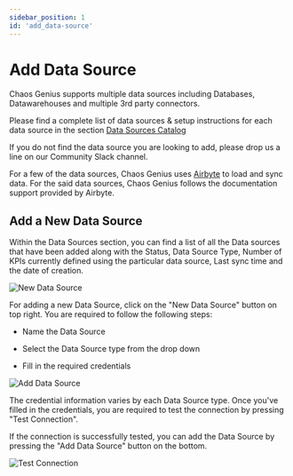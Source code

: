 ```yaml
---
sidebar_position: 1
id: 'add_data-source'
---
```


# Add Data Source

Chaos Genius supports multiple data sources including Databases, Datawarehouses and multiple 3rd party connectors. 

Please find a complete list of data sources & setup instructions for each data source in the section [Data Sources Catalog](/Data_Sources_Catalog/postgres.md)

If you do not find the data source you are looking to add, please drop us a line on our Community Slack channel. 

For a few of the data sources, Chaos Genius uses [Airbyte](https://docs.airbyte.io/) to load and sync data. For the said data sources, Chaos Genius follows the documentation support provided by Airbyte.

## Add a New Data Source
Within the Data Sources section, you can find a list of all the Data sources that have been added along with the Status, Data Source Type, Number of KPIs currently defined using the particular data source, Last sync time and the date of creation.

![New Data Source](/img/connecting-to-data-sources/data_source_listing.png)

For adding a new Data Source, click on the "New Data Source" button on top right. You are required to follow the following steps:

-   Name the Data Source

-   Select the Data Source type from the drop down

-   Fill in the required credentials

![Add Data Source](/img/connecting-to-data-sources/add_data_source.png)

The credential information varies by each Data Source type. Once you've filled in the credentials, you are required to test the connection by pressing "Test Connection".


If the connection is successfully tested, you can add the Data Source by pressing the "Add Data Source" button on the bottom.

![Test Connection](/img/connecting-to-data-sources/test_connection.png)
